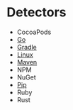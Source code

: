 # Detectors

- CocoaPods
- [Go](go.md)
- [Gradle](gradle.md)
- [Linux](linux.md)
- [Maven](maven.md)
- NPM
- NuGet
- [Pip](pip.md)
- Ruby
- Rust
